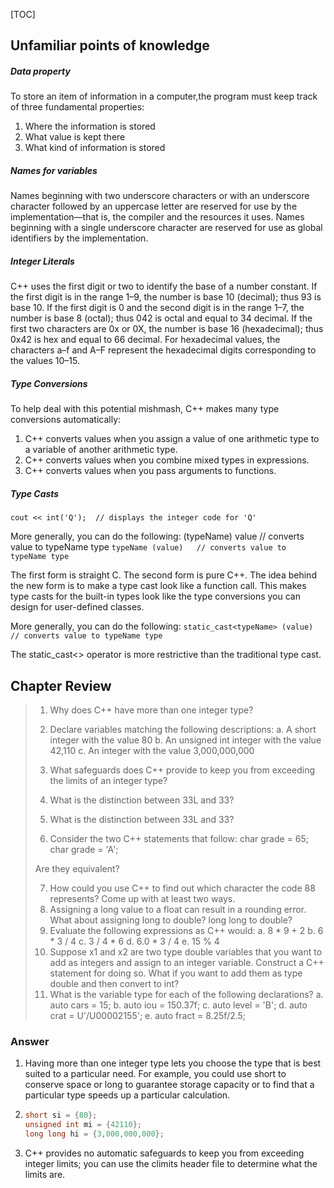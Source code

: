 [TOC]

## Unfamiliar points of knowledge

##### Data property

To store an item of information in a computer,the program must keep track of three fundamental properties:

1. Where the information is stored 
2. What value is kept there
3. What kind of information is stored

##### Names for variables

Names beginning with two underscore characters or with an underscore character followed by an uppercase letter are reserved for use by the implementation—that is, the compiler and the resources it uses. Names beginning with a single underscore character are reserved for use as global identifiers by the implementation.

##### Integer Literals

C++ uses the first digit or two to identify the base of a number constant. If the first digit is in the range 1–9, the number is base 10 (decimal); thus 93 is base 10. If the first digit is 0 and the second digit is in the range 1–7, the number is base 8 (octal); thus 042 is octal and equal to 34 decimal. If the first two characters are 0x or 0X, the number is base 16 (hexadecimal); thus 0x42 is hex and equal to 66 decimal. For hexadecimal values, the characters a–f and A–F represent the hexadecimal digits corresponding to the values 10–15.

##### Type Conversions

To help deal with this potential mishmash, C++ makes many type conversions automatically:

1. C++ converts values when you assign a value of one arithmetic type to a variable of another arithmetic type.
2. C++ converts values when you combine mixed types in expressions.
3. C++ converts values when you pass arguments to functions.

##### Type Casts

`cout << int('Q');  // displays the integer code for 'Q'`

More generally, you can do the following:
(typeName) value   // converts value to typeName type
`typeName (value)   // converts value to typeName type`

The first form is straight C. The second form is pure C++. The idea behind the new form is to make a type cast look like a function call. This makes type casts for the built-in types look like the type conversions you can design for user-defined classes.

More generally, you can do the following:
`static_cast<typeName> (value)   // converts value to typeName type`

The static_cast<> operator is more restrictive than the traditional type cast.

## Chapter Review

> 1. Why does C++ have more than one integer type?
>
> 2. Declare variables matching the following descriptions:
>   a. A short integer with the value 80
>   b. An unsigned int integer with the value 42,110
>   c. An integer with the value 3,000,000,000
>
> 3. What safeguards does C++ provide to keep you from exceeding the limits of an integer type?
>
> 4. What is the distinction between 33L and 33?
>
> 5. What is the distinction between 33L and 33?
>
> 6. Consider the two C++ statements that follow:
>   char grade = 65;
>   char grade = 'A';
>
>   Are they equivalent?
>
> 7. How could you use C++ to find out which character the code 88 represents? Come up with at least two ways.
> 8. Assigning a long value to a float can result in a rounding error. What about assigning long to double? long long to double?
> 9. Evaluate the following expressions as C++ would:
>   a. 8 * 9 + 2
>   b. 6 * 3 / 4
>   c. 3 / 4 * 6
>   d. 6.0 * 3 / 4
>   e. 15 % 4
> 10. Suppose x1 and x2 are two type double variables that you want to add as integers and assign to an integer variable. Construct a C++ statement for doing so. What if you want to add them as type double and then convert to int?
> 11. What is the variable type for each of the following declarations?
>     a. auto cars = 15;
>     b. auto iou = 150.37f;
>     c. auto level = 'B';
>     d. auto crat = U'/U00002155';
>     e. auto fract = 8.25f/2.5;

### Answer

1. Having more than one integer type lets you choose the type that is best suited to a particular need. For example, you could use short to conserve space or long to guarantee storage capacity or to find that a particular type speeds up a particular calculation.

2. ```c++
   short si = {80};
   unsigned int mi = {42110};
   long long hi = {3,000,000,000};
   ```

3. C++ provides no automatic safeguards to keep you from exceeding integer limits; you can use the climits header file to determine what the limits are.